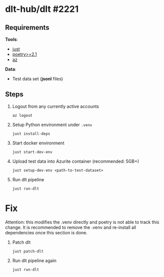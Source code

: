 # dlt-hub/dlt #2221

## Requirements

**Tools**:
* [just](https://github.com/casey/just)
* [poetry>=2.1](https://github.com/python-poetry/poetry)
* [az](https://learn.microsoft.com/en-us/cli/azure/install-azure-cli)

**Data**:
* Test data set (**jsonl** files)

## Steps

1. Logout from any currently active accounts

   ```shell
   az logout
   ```

2. Setup Python environment under `.venv`

   ```shell
   just install-deps
   ```

3. Start docker environment
  
   ```shell
   just start-dev-env
   ```

4. Upload test data into Azurite container (recommended: 5GB+)

   ```shell
   just setup-dev-env <path-to-test-dataset>
   ```

5. Run dlt pipeline

   ```shell
   just run-dlt
   ```

# Fix

Attention: this modifies the .venv directly and poetry is not able to track this change.
It is recommended to remove the .venv and re-install all dependencies once this section is done.

1. Patch dlt

   ```shell
   just patch-dlt
   ```

2. Run dlt pipeline again

   ```shell
   just run-dlt
   ```
